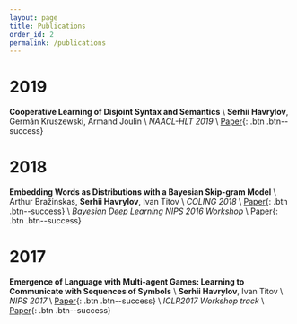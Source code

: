 ```yaml
---
layout: page
title: Publications
order_id: 2
permalink: /publications
---
```


# 2019
**Cooperative Learning of Disjoint Syntax and Semantics** \\
**Serhii Havrylov**, Germán Kruszewski, Armand Joulin \\
*NAACL-HLT 2019* \\
[Paper](https://serhii-havrylov.github.io/res/naacl.pdf){: .btn .btn--success}

# 2018
**Embedding Words as Distributions with a Bayesian Skip-gram Model** \\
Arthur Bražinskas, **Serhii Havrylov**, Ivan Titov \\
*COLING 2018* \\
[Paper](https://arxiv.org/abs/1711.11027){: .btn .btn--success} \\
*Bayesian Deep Learning NIPS 2016 Workshop* \\
[Paper](http://bayesiandeeplearning.org/2016/papers/BDL_25.pdf){: .btn .btn--success}

# 2017

**Emergence of Language with Multi-agent Games: Learning to Communicate with Sequences of Symbols** \\
**Serhii Havrylov**, Ivan Titov \\
*NIPS 2017* \\
[Paper](http://papers.nips.cc/paper/6810-emergence-of-language-with-multi-agent-games-learning-to-communicate-with-sequences-of-symbols){: .btn .btn--success} \\
*ICLR2017 Workshop track* \\
[Paper](https://openreview.net/pdf?id=SkaxnKEYg){: .btn .btn--success}
